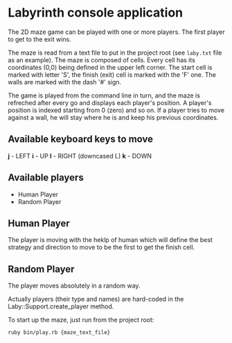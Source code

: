 
# Labyrinth console application

The 2D maze game can be played with one or more players. The first player to get to the exit wins.

The maze is read from a text file to put in the project root (see `laby.txt`  file as an example). The maze is composed of cells. Every cell has its coordinates (0,0) being defined in the upper left corner. The start cell is marked with letter 'S', the finish (exit) cell is marked with the 'F' one. The walls are marked with the dash '#' sign.

The game is played from the command line in turn, and the maze is refreched after every go and displays each player's position. A player's position is indexed starting from 0 (zero) and so on. If a player tries to move against a wall, he will stay where he is and keep his previous coordinates.

## Available keyboard keys to move

**j** - LEFT
**i** - UP
**l** - RIGHT (downcased L)
**k** - DOWN

## Available players

* Human Player
* Random Player

## Human Player

The player is moving  with the heklp of human which will define the best strategy and direction to move to be the first to get the finish cell.

## Random Player

The player moves absolutely in a random way.

Actually players (their type and names) are  hard-coded in the Laby::Support.create_player method.

To start up the maze, just run from the project root:
```
ruby bin/play.rb {maze_text_file}
```



